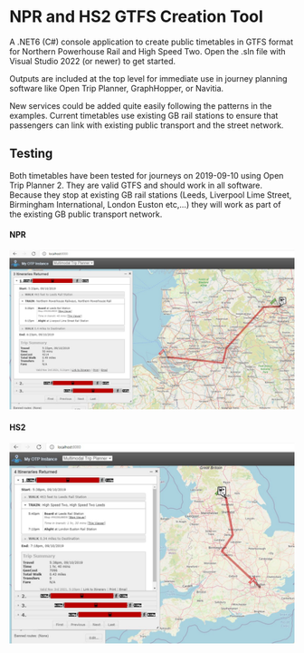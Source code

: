 # NPR and HS2 GTFS Creation Tool
A .NET6 (C#) console application to create public timetables in GTFS format for Northern Powerhouse Rail and High Speed Two. Open the .sln file with Visual Studio 2022 (or newer) to get started.

Outputs are included at the top level for immediate use in journey planning software like Open Trip Planner, GraphHopper, or Navitia.

New services could be added quite easily following the patterns in the examples. Current timetables use existing GB rail stations to ensure that passengers can link with existing public transport and the street network.

## Testing
Both timetables have been tested for journeys on 2019-09-10 using Open Trip Planner 2. They are valid GTFS and should work in all software. Because they stop at existing GB rail stations (Leeds, Liverpool Lime Street, Birmingham International, London Euston etc,...) they will work as part of the existing GB public transport network.
#### NPR
![NPR timetable in Open Trip Planner 2](NPR_ExampleInOTP2.jpg?raw=true "NPR timetable in Open Trip Planner 2")
#### HS2
![HS2 timetable in Open Trip Planner 2](HS2_ExampleInOTP2.jpg?raw=true "HS2 timetable in Open Trip Planner 2")
